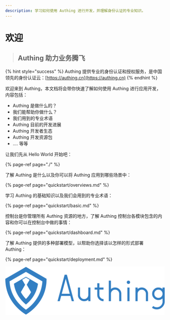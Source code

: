 ```yaml
---
description: 学习如何使用 Authing 进行开发，并理解身份认证的专业知识。
---
```


# 欢迎

> ## Authing 助力业务腾飞

{% hint style="success" %}
 Authing 提供专业的身份认证和授权服务，是中国领先的身份认证云：[https://authing.cn](https://authing.cn)
{% endhint %}

欢迎来到 Authing，本文档将会带你快速了解如何使用 Authing 进行应用开发，内容包括：

* Authing 是做什么的？
* 我们能帮助你做什么？
* 我们用到的专业术语
* Authing 目前的开发进展
* Authing 开发者生态
* Authing 开发资源包
* .... 等等

让我们先从 Hello World 开始吧：

{% page-ref page="./" %}

了解 Authing 是什么以及你可以将 Authing 应用到哪些场景中：

{% page-ref page="quickstart/overviews.md" %}

 学习 Authing 的基础知识以及我们会用到的专业术语：

{% page-ref page="quickstart/basic.md" %}

控制台是你管理所有 Authing 资源的地方，了解 Authing 控制台各模块包含的内容和你可以在控制台中做的事情：

{% page-ref page="quickstart/dashboard.md" %}

了解 Authing 提供的多种部署模型，以帮助你选择该以怎样的形式部署 Authing：

{% page-ref page="quickstart/deployment.md" %}

![Authing Logo](.gitbook/assets/image%20%2823%29.png)



